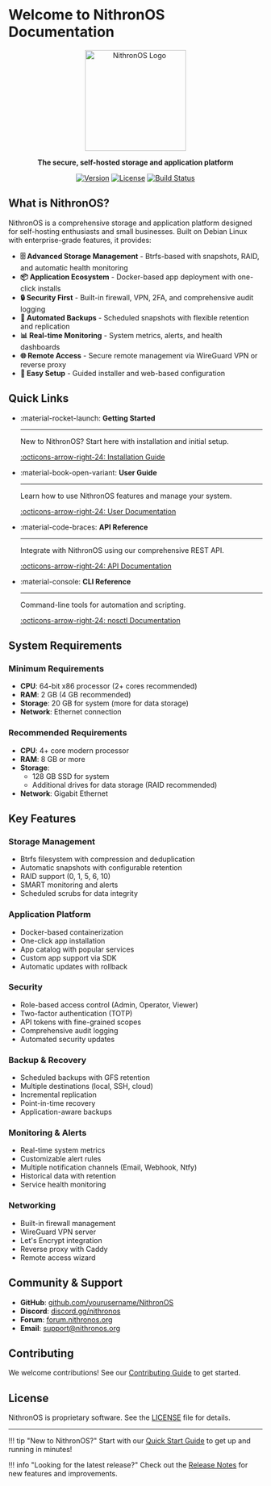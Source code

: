 # Welcome to NithronOS Documentation

<div align="center">
  <img src="assets/logo.svg" alt="NithronOS Logo" width="200">
  
  **The secure, self-hosted storage and application platform**
  
  [![Version](https://img.shields.io/badge/version-1.0.0-blue)](releases/v1.0.md)
  [![License](https://img.shields.io/badge/license-Proprietary-red)](https://github.com/yourusername/NithronOS/blob/main/LICENSE)
  [![Build Status](https://img.shields.io/github/actions/workflow/status/yourusername/NithronOS/ci-complete.yml)](https://github.com/yourusername/NithronOS/actions)
</div>

## What is NithronOS?

NithronOS is a comprehensive storage and application platform designed for self-hosting enthusiasts and small businesses. Built on Debian Linux with enterprise-grade features, it provides:

- **🗄️ Advanced Storage Management** - Btrfs-based with snapshots, RAID, and automatic health monitoring
- **📦 Application Ecosystem** - Docker-based app deployment with one-click installs
- **🔒 Security First** - Built-in firewall, VPN, 2FA, and comprehensive audit logging
- **💾 Automated Backups** - Scheduled snapshots with flexible retention and replication
- **📊 Real-time Monitoring** - System metrics, alerts, and health dashboards
- **🌐 Remote Access** - Secure remote management via WireGuard VPN or reverse proxy
- **🚀 Easy Setup** - Guided installer and web-based configuration

## Quick Links

<div class="grid cards" markdown>

-   :material-rocket-launch: **Getting Started**
    
    ---
    
    New to NithronOS? Start here with installation and initial setup.
    
    [:octicons-arrow-right-24: Installation Guide](getting-started/installation/iso-install.md)

-   :material-book-open-variant: **User Guide**
    
    ---
    
    Learn how to use NithronOS features and manage your system.
    
    [:octicons-arrow-right-24: User Documentation](user-guide/index.md)

-   :material-code-braces: **API Reference**
    
    ---
    
    Integrate with NithronOS using our comprehensive REST API.
    
    [:octicons-arrow-right-24: API Documentation](api/index.md)

-   :material-console: **CLI Reference**
    
    ---
    
    Command-line tools for automation and scripting.
    
    [:octicons-arrow-right-24: nosctl Documentation](cli/index.md)

</div>

## System Requirements

### Minimum Requirements

- **CPU**: 64-bit x86 processor (2+ cores recommended)
- **RAM**: 2 GB (4 GB recommended)
- **Storage**: 20 GB for system (more for data storage)
- **Network**: Ethernet connection

### Recommended Requirements

- **CPU**: 4+ core modern processor
- **RAM**: 8 GB or more
- **Storage**: 
  - 128 GB SSD for system
  - Additional drives for data storage (RAID recommended)
- **Network**: Gigabit Ethernet

## Key Features

### Storage Management
- Btrfs filesystem with compression and deduplication
- Automatic snapshots with configurable retention
- RAID support (0, 1, 5, 6, 10)
- SMART monitoring and alerts
- Scheduled scrubs for data integrity

### Application Platform
- Docker-based containerization
- One-click app installation
- App catalog with popular services
- Custom app support via SDK
- Automatic updates with rollback

### Security
- Role-based access control (Admin, Operator, Viewer)
- Two-factor authentication (TOTP)
- API tokens with fine-grained scopes
- Comprehensive audit logging
- Automated security updates

### Backup & Recovery
- Scheduled backups with GFS retention
- Multiple destinations (local, SSH, cloud)
- Incremental replication
- Point-in-time recovery
- Application-aware backups

### Monitoring & Alerts
- Real-time system metrics
- Customizable alert rules
- Multiple notification channels (Email, Webhook, Ntfy)
- Historical data with retention
- Service health monitoring

### Networking
- Built-in firewall management
- WireGuard VPN server
- Let's Encrypt integration
- Reverse proxy with Caddy
- Remote access wizard

## Community & Support

- **GitHub**: [github.com/yourusername/NithronOS](https://github.com/yourusername/NithronOS)
- **Discord**: [discord.gg/nithronos](https://discord.gg/nithronos)
- **Forum**: [forum.nithronos.org](https://forum.nithronos.org)
- **Email**: support@nithronos.org

## Contributing

We welcome contributions! See our [Contributing Guide](developer/contributing/guidelines.md) to get started.

## License

NithronOS is proprietary software. See the [LICENSE](https://github.com/yourusername/NithronOS/blob/main/LICENSE) file for details.

---

!!! tip "New to NithronOS?"
    Start with our [Quick Start Guide](getting-started/quickstart.md) to get up and running in minutes!

!!! info "Looking for the latest release?"
    Check out the [Release Notes](releases/index.md) for new features and improvements.
